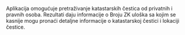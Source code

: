 Aplikacija omogućuje pretraživanje katastarskih čestica od privatnih i pravnih osoba. Rezultati daju informacije o Broju ZK uloška sa kojim se kasnije mogu pronaći detaljne informacije o katastarskoj čestici i lokaciji čestice.
